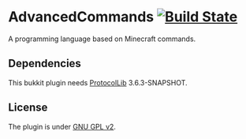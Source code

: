 # AdvancedCommands [![Build State](https://api.travis-ci.org/yushijinhun/AdvancedCommands.svg)](https://travis-ci.org/yushijinhun/AdvancedCommands)
A programming language based on Minecraft commands.<br/>
## Dependencies
This bukkit plugin needs [ProtocolLib](https://github.com/aadnk/ProtocolLib) 3.6.3-SNAPSHOT.<br/>
## License
The plugin is under [GNU GPL v2](https://github.com/yushijinhun/AdvancedCommands/blob/master/LICENSE).<br/>

